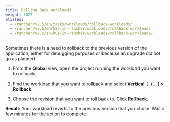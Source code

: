 ```yaml
---
title: Rolling Back Workloads
weight: 3027
aliases:
  - /rancher/v2.5/en/tasks/workloads/rollback-workloads/
  - /rancher/v2.5/en/k8s-in-rancher/workloads/rollback-workloads
  - /rancher/v2.x/en/k8s-in-rancher/workloads/rollback-workloads/
---
```


Sometimes there is a need to rollback to the previous version of the application, either for debugging purposes or because an upgrade did not go as planned.

1. From the **Global** view, open the project running the workload you want to rollback.

1. Find the workload that you want to rollback and select **Vertical &#8942; (... ) > Rollback**.

1. Choose the revision that you want to roll back to. Click **Rollback**.

**Result:** Your workload reverts to the previous version that you chose. Wait a few minutes for the action to complete.
